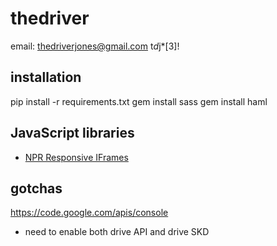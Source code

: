 thedriver
=========
email:  thedriverjones@gmail.com
t*d*j*[3]!

installation
------------

  pip install -r requirements.txt
  gem install sass
  gem install haml

JavaScript libraries
--------------------

  * [NPR Responsive IFrames](http://npr.github.io/responsiveiframe/)


gotchas
-----------


https://code.google.com/apis/console

 * need to enable both drive API and drive SKD
